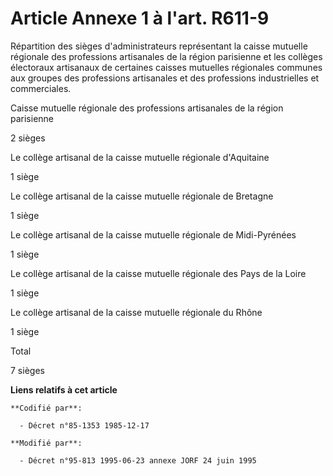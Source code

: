 # Article Annexe 1 à l'art. R611-9

Répartition des sièges d'administrateurs représentant la caisse mutuelle régionale des professions artisanales de la région
parisienne et les collèges électoraux artisanaux de certaines caisses mutuelles régionales communes aux groupes des
professions artisanales et des professions industrielles et commerciales.

Caisse mutuelle régionale des professions artisanales de la région parisienne

2 sièges 

Le collège artisanal de la caisse mutuelle régionale d'Aquitaine

1 siège  

Le collège artisanal de la caisse mutuelle régionale de Bretagne

1 siège  

Le collège artisanal de la caisse mutuelle régionale de Midi-Pyrénées

1 siège  

Le collège artisanal de la caisse mutuelle régionale des Pays de la Loire

1 siège  

Le collège artisanal de la caisse mutuelle régionale du Rhône

1 siège  

Total

7 sièges

**Liens relatifs à cet article**

	**Codifié par**:

	  - Décret n°85-1353 1985-12-17

	**Modifié par**:

	  - Décret n°95-813 1995-06-23 annexe JORF 24 juin 1995
